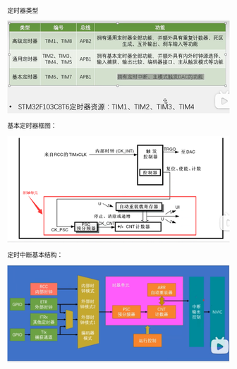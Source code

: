 定时器类型

![image-20230827202308823](04_定时中断.assets/image-20230827202308823.png)

基本定时器框图：

![image-20230827203004830](04_定时中断.assets/image-20230827203004830.png)

定时中断基本结构：

![image-20230827225300783](04_定时中断.assets/image-20230827225300783.png)